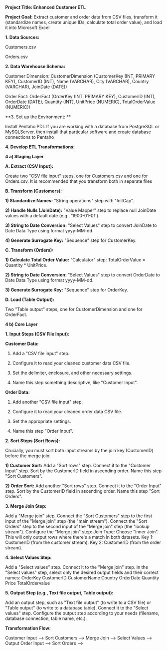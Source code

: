 
**Project Title: Enhanced Customer ETL**

**Project Goal:** Extract customer and order data from CSV files, transform it (standardize names, create unique IDs, calculate total order value), and load it into Microsoft Excel

**1. Data Sources:**

Customers.csv

Orders.csv

**2. Data Warehouse Schema:**

Customer Dimension: CustomerDimension (CustomerKey (INT, PRIMARY KEY), CustomerID (INT), Name (VARCHAR), City (VARCHAR), Country (VARCHAR), JoinDate (DATE))

Order Fact: OrderFact (OrderKey (INT, PRIMARY KEY), CustomerID (INT), OrderDate (DATE), Quantity (INT), UnitPrice (NUMERIC), TotalOrderValue (NUMERIC))

**3. Set up the Environment: **

Install Pentaho PDI. If you are working with a database from PostgreSQL or MySQLServer, then install that particular software and create database connections to Pentaho

**4. Develop ETL Transformations:**

**4 a) Staging Layer**

**A. Extract (CSV Input):**

Create two "CSV file input" steps, one for Customers.csv and one for Orders.csv. It is recommended that you transform both in separate files

**B. Transform (Customers):**

**1) Standardize Names:** "String operations" step with "InitCap".

**2) Handle Nulls (JoinDate):** "Value Mapper" step to replace null JoinDate values with a default date (e.g., '1900-01-01').

**3) String to Date Conversion:** "Select Values" step to convert JoinDate to Date Data Type using format yyyy-MM-dd.
 
**4) Generate Surrogate Key:** "Sequence" step for CustomerKey.

**C. Transform (Orders):**

**1) Calculate Total Order Value:** "Calculator" step: TotalOrderValue = Quantity * UnitPrice.
   
**2) String to Date Conversion:** "Select Values" step to convert OrderDate to Date Data Type using format yyyy-MM-dd.
   
**3) Generate Surrogate Key:** "Sequence" step for OrderKey.

**D. Load (Table Output):**

Two "Table output" steps, one for CustomerDimension and one for OrderFact.

**4 b) Core Layer**

**1. Input Steps (CSV File Input):**

**Customer Data:**

1) Add a "CSV file input" step.
 
2) Configure it to read your cleaned customer data CSV file.
 
3) Set the delimiter, enclosure, and other necessary settings.
 
4) Name this step something descriptive, like "Customer Input".

**Order Data:**

1) Add another "CSV file input" step.

2) Configure it to read your cleaned order data CSV file.

3) Set the appropriate settings.

4) Name this step "Order Input".

**2. Sort Steps (Sort Rows):**

Crucially, you must sort both input streams by the join key (CustomerID) before the merge join.

**1) Customer Sort:**
Add a "Sort rows" step.
Connect it to the "Customer Input" step.
Sort by the CustomerID field in ascending order.
Name this step "Sort Customers".

**2) Order Sort:**
Add another "Sort rows" step.
Connect it to the "Order Input" step.
Sort by the CustomerID field in ascending order.
Name this step "Sort Orders".

**3. Merge Join Step:**

Add a "Merge join" step.
Connect the "Sort Customers" step to the first input of the "Merge join" step (the "main stream").
Connect the "Sort Orders" step to the second input of the "Merge join" step (the "lookup stream").
Configure the "Merge join" step:
Join Type: Choose "Inner Join". This will only output rows where there's a match in both datasets.
Key 1: CustomerID (from the customer stream).
Key 2: CustomerID (from the order stream).

**4. Select Values Step:**

Add a "Select values" step.
Connect it to the "Merge join" step.
In the "Select values" step, select only the desired output fields and their correct names:
OrderKey
CustomerID
CustomerName
Country
OrderDate
Quantity
Price
TotalOrdervalue

**5. Output Step (e.g., Text file output, Table output):**

Add an output step, such as "Text file output" (to write to a CSV file) or "Table output" (to write to a database table).
Connect it to the "Select values" step.
Configure the output step according to your needs (filename, database connection, table name, etc.).

**Transformation Flow:**

Customer Input --> Sort Customers -->
                                       Merge Join --> Select Values --> Output
Order Input    --> Sort Orders    -->
